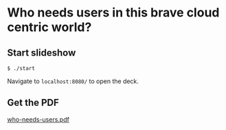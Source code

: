 # Who needs users in this brave cloud centric world?

## Start slideshow
```
$ ./start
```

Navigate to `localhost:8080/` to open the deck.

## Get the PDF
<a href="https://github.com/gerald1248/who-needs-users-slides/blob/master/deck/who-needs-users.pdf">who-needs-users.pdf</a>
